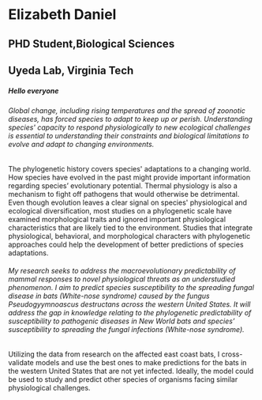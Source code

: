 # Elizabeth Daniel
## PHD Student,Biological Sciences
## Uyeda Lab, Virginia Tech

##### Hello everyone 
###### Global change, including rising temperatures and the spread of zoonotic diseases, has forced species to adapt to keep up or perish. Understanding species' capacity to respond physiologically to new ecological challenges is essential to understanding their constraints and biological limitations to evolve and adapt to changing environments.
 The phylogenetic history covers species' adaptations to a changing world. How species have evolved in the past might provide important information regarding species’ evolutionary potential. Thermal physiology is also a mechanism to fight off pathogens that would otherwise be detrimental. Even though evolution leaves a clear signal on species' physiological and ecological diversification, most studies on a phylogenetic scale have examined morphological traits and ignored important physiological characteristics that are likely tied to the environment. Studies that integrate physiological, behavioral, and morphological characters with phylogenetic approaches could help the development of better predictions of species adaptations. 

###### My research seeks to address the macroevolutionary predictability of mammal responses to novel physiological threats as an understudied phenomenon. I aim to predict species susceptibility to the spreading fungal disease in bats (White-nose syndrome) caused by the fungus Pseudogyymnoascus destructans across the western United States. It will address the gap in knowledge relating to the phylogenetic predictability of susceptibility to pathogenic diseases in New World bats and species’ susceptibility to spreading the fungal infections (White-nose syndrome).
Utilizing the data from research on the affected east coast bats, I cross-validate models and use the best ones to make predictions for the bats in the western United States that are not yet infected. Ideally, the model could be used to study and predict other species of organisms facing similar physiological challenges. 

